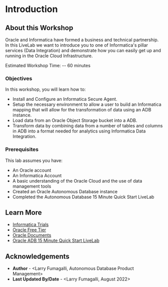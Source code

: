 # Introduction

## About this Workshop

Oracle and Informatica have formed a business and technical partnership.  In this LiveLab we want to introduce you to one of Informatica's pillar services (Data Integration) and demonstrate how you can easily get up and running in the Oracle Cloud Infrastructure.

Estimated Workshop Time: -- 60 minutes

### Objectives

In this workshop, you will learn how to:
* Install and Configure an Informatica Secure Agent.
* Setup the necessary environment to allow a user to build an Informatica mapping that will allow for the transformation of data using an ADB instance.
* Load data from an Oracle Object Storage bucket into a ADB.
* Transform data by combining data from a number of tables and columns in ADB into a format needed for analytics using Informatica Data Integration.

### Prerequisites

This lab assumes you have:
* An Oracle account
* An Informatica Account
* A basic understanding of the Oracle Cloud and the use of data management tools
* Created an Oracle Autonomous Database instance
* Completed the Autonomous Database 15 Minute Quick Start LiveLab

## Learn More

* [Informatica Trials](https://www.informatica.com/trials.html)
* [Oracle Free Tier](https://www.oracle.com/cloud/free/)
* [Oracle Documents](http://docs.oracle.com)
* [Oracle ADB 15 Minute Quick Start LiveLab](https://apexapps.oracle.com/pls/apex/r/dbpm/livelabs/view-workshop?wid=928&clear=RR,180&session=822983470552)

## Acknowledgements
* **Author** - <Larry Fumagalli, Autonomous Database Product Management>
* **Last Updated By/Date** - <Larry Fumagalli, August 2022>
